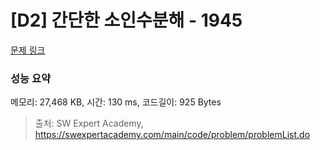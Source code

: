 # [D2] 간단한 소인수분해 - 1945 

[문제 링크](https://swexpertacademy.com/main/code/problem/problemDetail.do?contestProbId=AV5Pl0Q6ANQDFAUq) 

### 성능 요약

메모리: 27,468 KB, 시간: 130 ms, 코드길이: 925 Bytes



> 출처: SW Expert Academy, https://swexpertacademy.com/main/code/problem/problemList.do